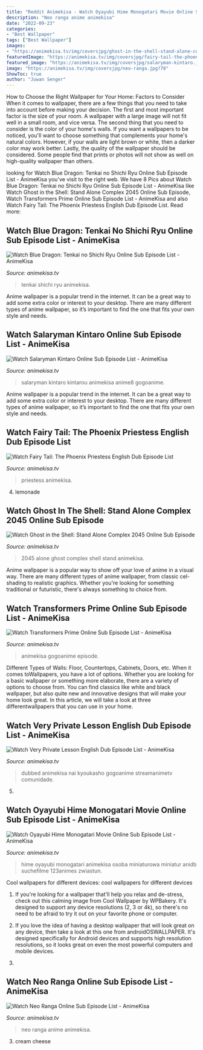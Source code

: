 ```yaml
---
title: "Reddit Animekisa - Watch Oyayubi Hime Monogatari Movie Online Sub Episode List"
description: "Neo ranga anime animekisa"
date: "2022-09-23"
categories:
- "Best Wallpaper"
tags: ["Best Wallpaper"]
images:
- "https://animekisa.tv/img/coversjpg/ghost-in-the-shell-stand-alone-complex-2045.png?117"
featuredImage: "https://animekisa.tv/img/coversjpg/fairy-tail-the-phoenix-priestess-dubbed.jpg?110"
featured_image: "https://animekisa.tv/img/coversjpg/salaryman-kintaro.jpg?117"
image: "https://animekisa.tv/img/coversjpg/neo-ranga.jpg?70"
ShowToc: true
author: "Juwan Senger"
---
```



How to Choose the Right Wallpaper for Your Home: Factors to Consider
When it comes to wallpaper, there are a few things that you need to take into account before making your decision. The first and most important factor is the size of your room. A wallpaper with a large image will not fit well in a small room, and vice versa. 
The second thing that you need to consider is the color of your home's walls. If you want a wallpapers to be noticed, you'll want to choose something that complements your home's natural colors. However, if your walls are light brown or white, then a darker color may work better. 
Lastly, the quality of the wallpaper should be considered. Some people find that prints or photos will not show as well on high-quality wallpaper than others.

	

		
looking for Watch Blue Dragon: Tenkai no Shichi Ryu Online Sub Episode List - AnimeKisa you've visit to the right web. We have 8 Pics about Watch Blue Dragon: Tenkai no Shichi Ryu Online Sub Episode List - AnimeKisa like Watch Ghost in the Shell: Stand Alone Complex 2045 Online Sub Episode, Watch Transformers Prime Online Sub Episode List - AnimeKisa and also Watch Fairy Tail: The Phoenix Priestess English Dub Episode List. Read more:
		
    
## Watch Blue Dragon: Tenkai No Shichi Ryu Online Sub Episode List - AnimeKisa

<img loading=lazy src="https://animekisa.tv/img/coversjpg/blue-dragon-tenkai-no-shichi-ryu.jpg?70" onerror="this.onerror=null;this.src='https://tse2.mm.bing.net/th?id=OIP.K6bi4hFb6erg_vQPTd96CQAAAA&amp;pid=15.1';" alt="Watch Blue Dragon: Tenkai no Shichi Ryu Online Sub Episode List - AnimeKisa">

_Source: animekisa.tv_

>tenkai shichi ryu animekisa. 

	

Anime wallpaper is a popular trend in the internet. It can be a great way to add some extra color or interest to your desktop. There are many different types of anime wallpaper, so it’s important to find the one that fits your own style and needs.

    
## Watch Salaryman Kintaro Online Sub Episode List - AnimeKisa

<img loading=lazy src="https://animekisa.tv/img/coversjpg/salaryman-kintaro.jpg?117" onerror="this.onerror=null;this.src='https://tse1.mm.bing.net/th?id=OIP.wFgLyFeEj48WrcKRytlBDgAAAA&amp;pid=15.1';" alt="Watch Salaryman Kintaro Online Sub Episode List - AnimeKisa">

_Source: animekisa.tv_

>salaryman kintaro kintarou animekisa anime8 gogoanime. 

	

Anime wallpaper is a popular trend in the internet. It can be a great way to add some extra color or interest to your desktop. There are many different types of anime wallpaper, so it’s important to find the one that fits your own style and needs.

    
## Watch Fairy Tail: The Phoenix Priestess English Dub Episode List

<img loading=lazy src="https://animekisa.tv/img/coversjpg/fairy-tail-the-phoenix-priestess-dubbed.jpg?110" onerror="this.onerror=null;this.src='https://tse4.mm.bing.net/th?id=OIP.rSHvoig7gvVmneGOxrhUOgAAAA&amp;pid=15.1';" alt="Watch Fairy Tail: The Phoenix Priestess English Dub Episode List">

_Source: animekisa.tv_

>priestess animekisa. 

	

4. lemonade 

    
## Watch Ghost In The Shell: Stand Alone Complex 2045 Online Sub Episode

<img loading=lazy src="https://animekisa.tv/img/coversjpg/ghost-in-the-shell-stand-alone-complex-2045.png?117" onerror="this.onerror=null;this.src='https://tse1.mm.bing.net/th?id=OIP.i0NuUbcESm4PqTLxy3mhmgAAAA&amp;pid=15.1';" alt="Watch Ghost in the Shell: Stand Alone Complex 2045 Online Sub Episode">

_Source: animekisa.tv_

>2045 alone ghost complex shell stand animekisa. 

	

Anime wallpaper is a popular way to show off your love of anime in a visual way. There are many different types of anime wallpaper, from classic cel-shading to realistic graphics. Whether you're looking for something traditional or futuristic, there's always something to choice from.

    
## Watch Transformers Prime Online Sub Episode List - AnimeKisa

<img loading=lazy src="https://animekisa.tv/img/coversjpg/transformers-prime.png?110" onerror="this.onerror=null;this.src='https://tse3.mm.bing.net/th?id=OIP.Og8Ee8HmFQfU1D8_5lLWDgHaKc&amp;pid=15.1';" alt="Watch Transformers Prime Online Sub Episode List - AnimeKisa">

_Source: animekisa.tv_

>animekisa gogoanime episode. 

	

Different Types of Walls: Floor, Countertops, Cabinets, Doors, etc.
When it comes toWallpapers, you have a lot of options. Whether you are looking for a basic wallpaper or something more elaborate, there are a variety of options to choose from. You can find classics like white and black wallpaper, but also quite new and innovative designs that will make your home look great. In this article, we will take a look at three differentwallpapers that you can use in your home.

    
## Watch Very Private Lesson English Dub Episode List - AnimeKisa

<img loading=lazy src="https://animekisa.tv/img/coversjpg/very-private-lesson-dubbed.png?102" onerror="this.onerror=null;this.src='https://tse4.mm.bing.net/th?id=OIP.CehpLPB9iPaxJOjU4Cb6owAAAA&amp;pid=15.1';" alt="Watch Very Private Lesson English Dub Episode List - AnimeKisa">

_Source: animekisa.tv_

>dubbed animekisa nai kyoukasho gogoanime streamanimetv comunidade. 

	

5.

    
## Watch Oyayubi Hime Monogatari Movie Online Sub Episode List - AnimeKisa

<img loading=lazy src="https://animekisa.tv/img/coversjpg/oyayubi-hime-monogatari-movie.jpg?83" onerror="this.onerror=null;this.src='https://tse1.mm.bing.net/th?id=OIP.QyjAuqX60doxZcw2eumgyQAAAA&amp;pid=15.1';" alt="Watch Oyayubi Hime Monogatari Movie Online Sub Episode List - AnimeKisa">

_Source: animekisa.tv_

>hime oyayubi monogatari animekisa osoba miniaturowa miniatur anidb suchefilme 123animes zwiastun. 

	

Cool wallpapers for different devices:
cool wallpapers for different devices 

1. If you're looking for a wallpaper that'll help you relax and de-stress, check out this calming image from Cool Wallpaper by WPBakery. It's designed to support any device resolutions (2, 3 or 4k), so there's no need to be afraid to try it out on your favorite phone or computer.

2. If you love the idea of having a desktop wallpaper that will look great on any device, then take a look at this one from androidOSWALLPAPER. It's designed specifically for Android devices and supports high resolution resolutions, so it looks great on even the most powerful computers and mobile devices.

3.

    
## Watch Neo Ranga Online Sub Episode List - AnimeKisa

<img loading=lazy src="https://animekisa.tv/img/coversjpg/neo-ranga.jpg?70" onerror="this.onerror=null;this.src='https://tse1.mm.bing.net/th?id=OIP.fB-JuRmUqyb3QhWrfI0I0gAAAA&amp;pid=15.1';" alt="Watch Neo Ranga Online Sub Episode List - AnimeKisa">

_Source: animekisa.tv_

>neo ranga anime animekisa. 

	

3. cream cheese 

